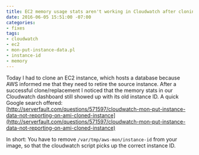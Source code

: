 ```yaml
---
title: EC2 memory usage stats aren't working in Cloudwatch after cloning instance
date: 2016-06-05 15:51:00 -07:00
categories:
- fixes
tags:
- cloudwatch
- ec2
- mon-put-instance-data.pl
- instance-id
- memory
---
```


Today I had to clone an EC2 instance, which hosts a database because AWS informed me that they need to retire the source instance.
After a successful clone/replacement I noticed that the memory stats in our Cloudwatch dashboard still showed up with its old instance ID. A quick Google search offered: [http://serverfault.com/questions/571597/cloudwatch-mon-put-instance-data-not-reporting-on-ami-cloned-instance](http://serverfault.com/questions/571597/cloudwatch-mon-put-instance-data-not-reporting-on-ami-cloned-instance)

In short: You have to remove `/var/tmp/aws-mon/instance-id` from your image, so that the cloudwatch script picks up the correct instance ID.